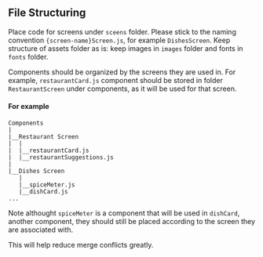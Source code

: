## File Structuring

Place code for screens under `sceens` folder. Please stick to the naming convention
`{screen-name}Screen.js`, for example `DishesScreen`. Keep structure of assets folder as is:
keep images in `images` folder and fonts in `fonts` folder.  

Components should be organized by the screens they are used in. For example, `restaurantCard.js` 
component should be stored in folder `RestaurantScreen` under components, as it will be used for that
screen. 

#### For example

```
Components
|
|__Restaurant Screen
|  |
|  |__restaurantCard.js
|  |__restaurantSuggestions.js
|
|__Dishes Screen
   |
   |__spiceMeter.js
   |__dishCard.js
...
```

Note althought `spiceMeter` is a component that will be used in `dishCard`, another component, they should still
be placed according to the screen they are associated with.

This will help reduce merge conflicts greatly.